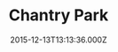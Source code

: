 ---
date: 2015-12-13T13:13:36.000Z
title: Chantry Park
latitude: 52.05338773826417
longitude: 1.1183738708496094
category: checkin
---
